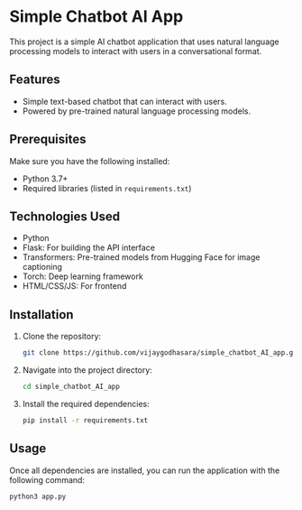 # Simple Chatbot AI App

This project is a simple AI chatbot application that uses natural language processing models to interact with users in a conversational format.

## Features

- Simple text-based chatbot that can interact with users.
- Powered by pre-trained natural language processing models.

## Prerequisites

Make sure you have the following installed:

- Python 3.7+
- Required libraries (listed in `requirements.txt`)

## Technologies Used

-  Python
-  Flask: For building the API interface
-  Transformers: Pre-trained models from Hugging Face for image captioning
-  Torch: Deep learning framework
-  HTML/CSS/JS: For frontend


## Installation

1. Clone the repository:

   ```bash
   git clone https://github.com/vijaygodhasara/simple_chatbot_AI_app.git

2. Navigate into the project directory:

   ```bash
   cd simple_chatbot_AI_app

3. Install the required dependencies:

   ```bash
   pip install -r requirements.txt

## Usage

Once all dependencies are installed, you can run the application with the following command:

   ```bash
   python3 app.py 
